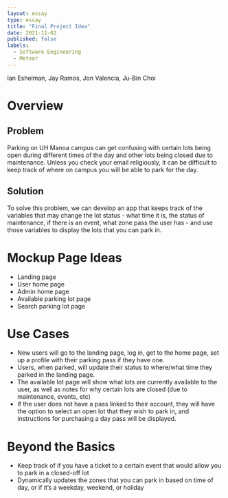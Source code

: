 ```yaml
---
layout: essay
type: essay
title: "Final Project Idea"
date: 2021-11-02
published: false
labels:
  - Software Engineering
  - Meteor
---
```


Ian Eshelman, Jay Ramos, Jon Valencia, Ju-Bin Choi

# Overview

## Problem
Parking on UH Manoa campus can get confusing with certain lots being open during different times of the day and other lots being closed due to maintenance. Unless you check your email religiously, it can be difficult to keep track of where on campus you will be able to park for the day.


## Solution
To solve this problem, we can develop an app that keeps track of the variables that may change the lot status - what time it is, the status of maintenance, if there is an event, what zone pass the user has - and use those variables to display the lots that you can park in.


# Mockup Page Ideas
* Landing page
* User home page
* Admin home page
* Available parking lot page
* Search parking lot page


# Use Cases
* New users will go to the landing page, log in, get to the home page, set up a profile with their parking pass if they have one.
* Users, when parked, will update their status to where/what time they parked in the landing page.
* The available lot page will show what lots are currently available to the user, as well as notes for why certain lots are closed (due to maintenance, events, etc)
* If the user does not have a pass linked to their account, they will have the option to select an open lot that they wish to park in, and instructions for purchasing a day pass will be displayed.


# Beyond the Basics
* Keep track of if you have a ticket to a certain event that would allow you to park in a closed-off lot
* Dynamically updates the zones that you can park in based on time of day, or if it’s a weekday, weekend, or holiday

